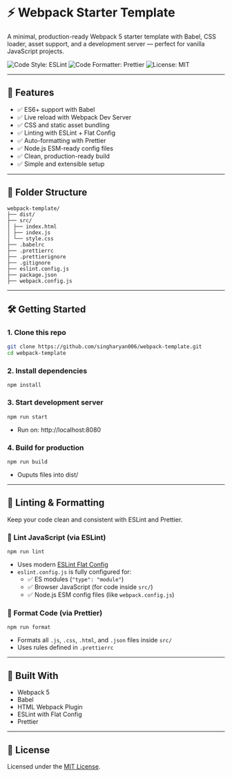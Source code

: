 ﻿# ⚡ Webpack Starter Template

A minimal, production-ready Webpack 5 starter template with Babel, CSS loader, asset support, and a development server — perfect for vanilla JavaScript projects.

![Code Style: ESLint](https://img.shields.io/badge/code_style-eslint-blue)
![Code Formatter: Prettier](https://img.shields.io/badge/code_style-prettier-ff69b4)
![License: MIT](https://img.shields.io/badge/license-MIT-green)

---

## 🚀 Features

- ✅ ES6+ support with Babel
- ✅ Live reload with Webpack Dev Server
- ✅ CSS and static asset bundling
- ✅ Linting with ESLint + Flat Config
- ✅ Auto-formatting with Prettier
- ✅ Node.js ESM-ready config files
- ✅ Clean, production-ready build
- ✅ Simple and extensible setup

---

## 📁 Folder Structure

```
webpack-template/
├── dist/
├── src/
│ ├── index.html
│ ├── index.js
│ └── style.css
├── .babelrc
├── .prettierrc
├── .prettierignore
├── .gitignore
├── eslint.config.js
├── package.json
├── webpack.config.js
```

---

## 🛠️ Getting Started

### 1. Clone this repo

```bash
git clone https://github.com/singharyan006/webpack-template.git
cd webpack-template
```

### 2. Install dependencies

```
npm install
```
### 3. Start development server

```
npm run start
```
- Run on: http://localhost:8080

### 4. Build for production

```
npm run build
```
- Ouputs files into dist/

---

## 🧼 Linting & Formatting

Keep your code clean and consistent with ESLint and Prettier.

### 🧪 Lint JavaScript (via ESLint)

```
npm run lint
```
- Uses modern [ESLint Flat Config](https://eslint.org/docs/latest/use/configure/configuration-files-new)
- `eslint.config.js` is fully configured for:
  - ✅ ES modules (`"type": "module"`)
  - ✅ Browser JavaScript (for code inside `src/`)
  - ✅ Node.js ESM config files (like `webpack.config.js`)
### 🎨 Format Code (via Prettier)
```
npm run format
```
- Formats all `.js`, `.css`, `.html`, and `.json` files inside `src/`
- Uses rules defined in `.prettierrc`

---

## 🧰 Built With
- Webpack 5
- Babel
- HTML Webpack Plugin
- ESLint with Flat Config
- Prettier

---

## 📄 License
Licensed under the [MIT License](LICENSE).
